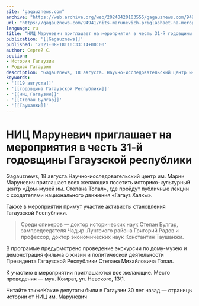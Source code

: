 ```yaml
---
site: "gagauznews.com"
archive: "https://web.archive.org/web/20240420103555/gagauznews.com/94941/nits-marunevich-priglashaet-na-meropriyatiya-v-chest-31-j-godovshhiny-gagauzskoj-respubliki.html"
url: "https://gagauznews.com/94941/nits-marunevich-priglashaet-na-meropriyatiya-v-chest-31-j-godovshhiny-gagauzskoj-respubliki.html"
language: ru
title: "НИЦ Маруневич приглашает на мероприятия в честь 31-й годовщины Гагаузской республики"
publication: '[[Gagauznews]]'
published: '2021-08-18T10:33:14+00:00'
author: Сергей С.
section:
- История Гагаузии
- Родная Гагаузия
description: "Gagauznews, 18 августа. Научно-исследовательский центр им. Марии Маруневич приглашает всех желающих посетить историко-культурный центр «Дом-музей им. Степана Топал», где пройдут публичные лекции с создателями национального движения «Гагауз Халкы». Также в мероприятии примут участие активисты становления Гагаузской Республики. Среди спикеров — доктор исторических наук Степан Булгар, зампредседателя Чадыр-Лунгского района Григорий Радов и профессор, доктор экономических наук Константин Таушанжи. В программе предусмотрено проведение экскурсии по дому-музею и демонстрация фильма о жизни и политической деятельности Президента Гагаузской Республики Степана Михайловича Топал. К участию в мероприятии приглашаются все желающие. Место проведения — мун. Комрат, ул. Невского, 13\\1. Читайте также Какие депутаты были в Гагаузии […]"
keywords:
- '[[19 августа]]'
- '[[годовщина Гагаузской Республики]]'
- '[[НИЦ Гагаузии]]'
- '[[Степан Булгар]]'
- '[[Таушанжи]]'
---
```


# НИЦ Маруневич приглашает на мероприятия в честь 31-й годовщины Гагаузской республики

Gagauznews, 18 августа.Научно-исследовательский центр им. Марии Маруневич приглашает всех желающих посетить историко-культурный центр «Дом-музей им. Степана Топал», где пройдут публичные лекции с создателями национального движения «Гагауз Халкы».

Также в мероприятии примут участие активисты становления Гагаузской Республики.

> Среди спикеров — доктор исторических наук Степан Булгар, зампредседателя Чадыр-Лунгского района Григорий Радов и профессор, доктор экономических наук Константин Таушанжи.

В программе предусмотрено проведение экскурсии по дому-музею и демонстрация фильма о жизни и политической деятельности Президента Гагаузской Республики Степана Михайловича Топал.

К участию в мероприятии приглашаются все желающие. Место проведения — мун. Комрат, ул. Невского, 13\1.

Читайте такжеКакие депутаты были в Гагаузии 30 лет назад — страницы истории от НИЦ им. Маруневич